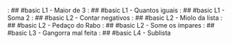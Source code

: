 [](base/003/Readme.md) : ## #basic L1 - Maior de 3
[](base/002/Readme.md) : ## #basic L1 - Quantos iguais
[](base/000/Readme.md) : ## #basic L1 - Soma 2
[](base/005/Readme.md) : ## #basic L2 - Contar negativos
[](base/001/Readme.md) : ## #basic L2 - Miolo da lista
[](base/006/Readme.md) : ## #basic L2 - Pedaço do Rabo
[](base/004/Readme.md) : ## #basic L2 - Some os ímpares
[](base/007/Readme.md) : ## #basic L3 - Gangorra mal feita
[](base/008/Readme.md) : ## #basic L4 - Sublista
